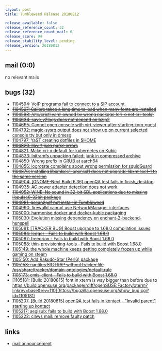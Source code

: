 ```yaml
---
layout: post
title: Tumbleweed Release 20180812

release_available: false
release_reference_count: 32
release_reference_count_mail: 0
release_score: 94
release_stability_level: pending
release_version: 20180812
---
```


## mail (0:0)

no relevant mails

## bugs (32)

<!--more-->

- [1104594: VoIP programs fail to connect to a SIP account.](https://bugzilla.opensuse.org/show_bug.cgi?id=1104594)
- ~~[1104597: Calibre takes a long time to load when many fonts are installed](https://bugzilla.opensuse.org/show_bug.cgi?id=1104597)~~
- ~~[1104598: /etc/crictl.yaml owned by wrong package (cri-o not cri-tools)](https://bugzilla.opensuse.org/show_bug.cgi?id=1104598)~~
- ~~[1104634: save_y2logs does not depend on bzip2](https://bugzilla.opensuse.org/show_bug.cgi?id=1104634)~~
- ~~[1104695: Cannot open console with virt-viewer after starting kvm-guest](https://bugzilla.opensuse.org/show_bug.cgi?id=1104695)~~
- [1104792: magic-sysrq output does not show up on current selected console tty but only in dmesg](https://bugzilla.opensuse.org/show_bug.cgi?id=1104792)
- [1104797: YaST creating dotfiles in $HOME](https://bugzilla.opensuse.org/show_bug.cgi?id=1104797)
- ~~[1104820: libvirt json parse errors](https://bugzilla.opensuse.org/show_bug.cgi?id=1104820)~~
- [1104821: Make cri-o default for kubernetes on Kubic](https://bugzilla.opensuse.org/show_bug.cgi?id=1104821)
- [1104833: Initramfs unpacking failed: junk in compressed archive](https://bugzilla.opensuse.org/show_bug.cgi?id=1104833)
- [1104850: Wrong prefix in GRUB at aarch64](https://bugzilla.opensuse.org/show_bug.cgi?id=1104850)
- [1104856: logrotate complains about wrong permission for squidGuard](https://bugzilla.opensuse.org/show_bug.cgi?id=1104856)
- ~~[1104876: Installing libxmlsec1-openssl1 does not upgrade libxmlsec1-1 to the same version](https://bugzilla.opensuse.org/show_bug.cgi?id=1104876)~~
- [1104904: \[GNOME-Next Build 6.36\] openQA test fails in finish_desktop](https://bugzilla.opensuse.org/show_bug.cgi?id=1104904)
- [1104935: AC power adapter detection does not work](https://bugzilla.opensuse.org/show_bug.cgi?id=1104935)
- ~~[1104952: WINE: No sound in 32-bit SDL applications due to missing libpulse0-32bit package](https://bugzilla.opensuse.org/show_bug.cgi?id=1104952)~~
- ~~[1104981: gscan2pdf not install in Tumbleweed](https://bugzilla.opensuse.org/show_bug.cgi?id=1104981)~~
- [1104990: firewalld cannot use NetworkManager interfaces](https://bugzilla.opensuse.org/show_bug.cgi?id=1104990)
- [1105000: harmonise docker and docker-kubic packaging](https://bugzilla.opensuse.org/show_bug.cgi?id=1105000)
- [1105030: Evolution missing dependency on enchant-2-backend-hunspell](https://bugzilla.opensuse.org/show_bug.cgi?id=1105030)
- [1105081: \[TRACKER BUG\] Boost upgrade to 1.68.0 compilation issues](https://bugzilla.opensuse.org/show_bug.cgi?id=1105081)
- ~~[1105084: ledger - Fails to build with Boost 1.68.0](https://bugzilla.opensuse.org/show_bug.cgi?id=1105084)~~
- [1105087: freeorion - Fails to build with Boost 1.68.0](https://bugzilla.opensuse.org/show_bug.cgi?id=1105087)
- [1105088: thin-provisioning-tools - Fails to build with Boost 1.68.0](https://bugzilla.opensuse.org/show_bug.cgi?id=1105088)
- [1105149: the whole machine keeps getting completely frozen up while gaming on steam](https://bugzilla.opensuse.org/show_bug.cgi?id=1105149)
- [1105150: Add Rakudo-Star (Perl6) package](https://bugzilla.opensuse.org/show_bug.cgi?id=1105150)
- ~~[1105158: nautilus SIGTRAP without tracker file /usr/share/tracker/domain-ontologies/default.rule](https://bugzilla.opensuse.org/show_bug.cgi?id=1105158)~~
- ~~[1105173: cmis-client - Fails to build with Boost 1.68.0](https://bugzilla.opensuse.org/show_bug.cgi?id=1105173)~~
- [1105181: \[Build 20180815\] font in xterm is way bigger than before due to https://build.opensuse.org/package/rdiff/openSUSE:Factory/xterm?linkrev=base&rev=110](https://bugzilla.opensuse.org/show_bug.cgi?id=1105181)
- [1105207: \[Build 20180815\] openQA test fails in kontact - "Invalid parent" starting up kontact](https://bugzilla.opensuse.org/show_bug.cgi?id=1105207)
- [1105217: aegisub: fails to build with Boost 1.68.0](https://bugzilla.opensuse.org/show_bug.cgi?id=1105217)
- [1105222: claws mail: remove faulty patch](https://bugzilla.opensuse.org/show_bug.cgi?id=1105222)



## links

- [mail announcement](https://lists.opensuse.org/opensuse-factory/2018-08/msg00181.html)
